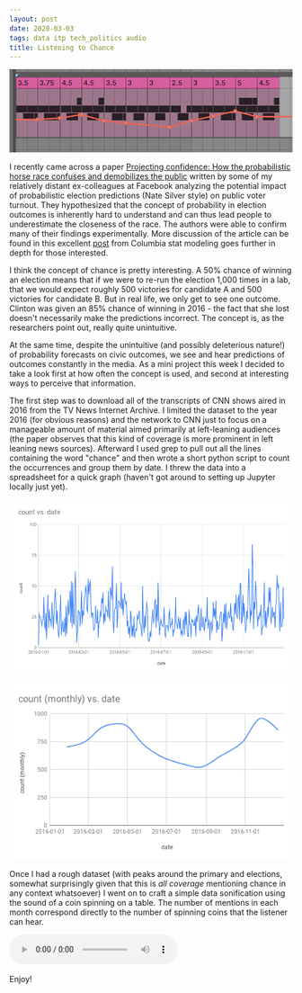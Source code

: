 ```yaml
---
layout: post
date: 2020-03-03
tags: data itp tech_politics audio
title: Listening to Chance
---
```


![img](/images/dp/ableton.png)

I recently came across a paper [Projecting confidence: How the probabilistic horse race confuses and demobilizes the public](https://www.journals.uchicago.edu/doi/abs/10.1086/708682?mobileUi=0) written by some of my relatively distant ex-colleagues at Facebook analyzing the potential impact of probabilistic election predictions (Nate Silver style) on public voter turnout. They hypothesized that the concept of probability in election outcomes is inherently hard to understand and can thus lead people to underestimate the closeness of the race. The authors were able to confirm many of their findings experimentally. More discussion of the article can be found in this excellent [post](https://statmodeling.stat.columbia.edu/2020/03/02/so-what-about-that-claim-that-probabilistic-election-forecasts-depress-voter-turnout/) from Columbia stat modeling goes further in depth for those interested.

I think the concept of chance is pretty interesting. A 50% chance of winning an election means that if we were to re-run the election 1,000 times in a lab, that we would expect roughly 500 victories for candidate A and 500 victories for candidate B. But in real life, we only get to see one outcome. Clinton was given an 85% chance of winning in 2016 - the fact that she lost doesn't necessarily make the predictions incorrect. The concept is, as the researchers point out, really quite unintuitive.

At the same time, despite the unintuitive (and possibly deleterious nature!) of probability forecasts on civic outcomes, we see and hear predictions of outcomes constantly in the media. As a mini project this week I decided to take a look first at how often the concept is used, and second at interesting ways to perceive that information.

The first step was to download all of the transcripts of CNN shows aired in 2016 from the TV News Internet Archive. I limited the dataset to the year 2016 (for obvious reasons) and the network to CNN just to focus on a manageable amount of material aimed primarily at left-leaning audiences (the paper observes that this kind of coverage is more prominent in left leaning news sources). Afterward I used grep to pull out all the lines containing the word "chance" and then wrote a short python script to count the occurrences and group them by date. I threw the data into a spreadsheet for a quick graph (haven't got around to setting up Jupyter locally just yet).

![img](/images/dp/graph_chance_daily.png)

![img](/images/dp/graph_chance_monthly.png)

Once I had a rough dataset (with peaks around the primary and elections, somewhat surprisingly given that this is *all coverage* mentioning chance in any context whatsoever) I went on to craft a simple data sonification using the sound of a coin spinning on a table. The number of mentions in each month correspond directly to the number of spinning coins that the listener can hear.

<audio controls>
  <source src="/docs/chances.mp3" type="audio/mp3" />
  Your browser does not support the audio tag.
</audio>

Enjoy!
